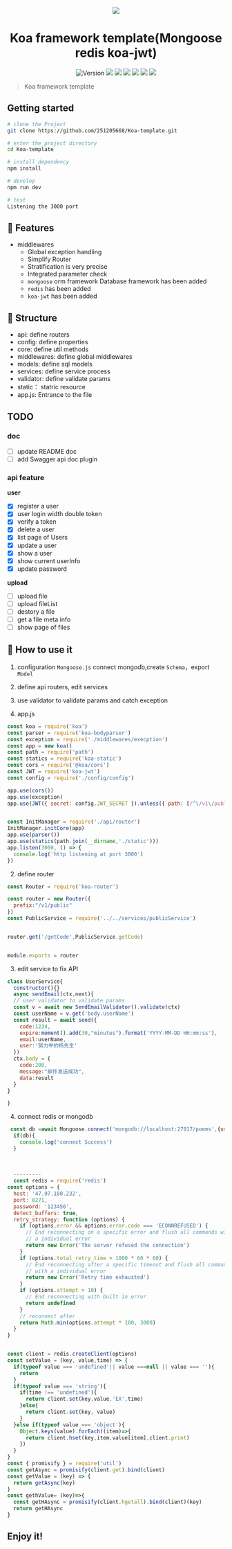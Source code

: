 
<p align="center">
<img src="https://image.yangxiansheng.top/img/undraw_publish_article_icso.png?imagelist" />
</p>
<h1 align="center">Koa framework template(Mongoose redis koa-jwt) </h1>
<p align ="center">
  <img alt="Version" src="https://img.shields.io/badge/version-1.0.0-blue.svg?cacheSeconds=2592000" />
    <img src="https://img.shields.io/badge/koa-2.7.0-blue.svg" />
  <img src="https://img.shields.io/badge/jsonwebtoken-8.4.0-blue.svg" />
    <img src="https://img.shields.io/badge/validator-10.11.0-blue.svg" />
  <img src="https://img.shields.io/badge/node-%3E%3D%206.0.0-blue.svg" />
  <img src="https://img.shields.io/badge/npm-%3E%3D%203.0.0-blue.svg" />
  <img src="https://img.shields.io/badge/axios-0.18.0-blue.svg" />
</p>

> Koa framework template

## Getting started

```sh
# clone the Project
git clone https://github.com/251205668/Koa-template.git

# enter the project directory
cd Koa-template

# install dependency
npm install

# develop
npm run dev

# test
Listening the 3000 port

```
## 🌲 Features

- middlewares
  - Global exception handling
  - Simplify Router
  - Stratification is very precise
  - Integrated parameter check
  - `mongoose` orm framework Database framework has been added
  -  `redis` has been added
  - `koa-jwt` has been added
  
## 📂 Structure

- api: define routers
- config: define properties
- core: define util methods
- middlewares: define global middlewares
- models: define sql models
- services: define service process
- validator: define validate params
- static： statric resource
- app.js: Entrance to the file

## TODO

### doc

- [ ] update README doc
- [ ] add Swagger api doc plugin

### api feature

**user**

- [x] register a user
- [x] user login width double token
- [x] verify a token
- [x] delete a user
- [x] list page of Users
- [x] update a user
- [x] show a user
- [x] show current userInfo
- [x] update password

**upload**

- [ ] upload file
- [ ] upload fileList
- [ ] destory a file
- [ ] get a file meta info
- [ ] show page of files

## 🔏 How to use it

1. configuration `Mongoose.js` connect mongodb,create `Schema`，export `Model`
2. define api routers, edit services
3. use validator to validate params and catch exception

1. app.js
```js
const koa = require('koa')
const parser = require('koa-bodyparser')
const exception = require('./middlewares/execption')
const app = new koa()
const path = require('path')
const statics = require('koa-static')
const cors = require('@koa/cors')
const JWT = require('koa-jwt')
const config = require('./config/config')

app.use(cors())
app.use(exception)
app.use(JWT({ secret: config.JWT_SECRET }).unless({ path: [/^\/v1\/public/] }));


const InitManager = require('./api/router')
InitManager.initCore(app)
app.use(parser())
app.use(statics(path.join(__dirname,'./static')))
app.listen(3000, () => {
  console.log('http listening at port 3000')
})

```

2. define router
```js
const Router = require('koa-router')

const router = new Router({
  prefix:"/v1/public"
})
const PublicService = require('../../services/publicService')


router.get('/getCode',PublicService.getCode)


module.exports = router

```

3. edit service to fix API

```js
class UserService{
  constructor(){}
  async sendEmail(ctx,next){
  // user validator to validate params
  const v = await new SendEmailValidator().validate(ctx)
  const userName = v.get('body.userName')
  const result = await send({
    code:1234,
    expire:moment().add(30,"minutes").format('YYYY-MM-DD HH:mm:ss'),
    email:userName,
    user:'努力中的杨先生'
  })
  ctx.body = {
    code:200,
    message:"邮件发送成功",
    data:result
  }
}

}
```
4. connect redis or mongodb
```js
 const db =await Mongoose.connect('mongodb://localhost:27017/poems',{useNewUrlParser:true,useUnifiedTopology:true})
  if(db){
    console.log('connect Success')
  }
  
  
  
  ---------
  const redis = require('redis')
const options = {
  host: '47.97.180.232',
  port: 8271,
  password: '123456',
  detect_buffers: true,
  retry_strategy: function (options) {
    if (options.error && options.error.code === 'ECONNREFUSED') {
      // End reconnecting on a specific error and flush all commands with
      // a individual error
      return new Error('The server refused the connection')
    }
    if (options.total_retry_time > 1000 * 60 * 60) {
      // End reconnecting after a specific timeout and flush all commands
      // with a individual error
      return new Error('Retry time exhausted')
    }
    if (options.attempt > 10) {
      // End reconnecting with built in error
      return undefined
    }
    // reconnect after
    return Math.min(options.attempt * 100, 3000)
  }
}


const client = redis.createClient(options)
const setValue = (key, value,time) => {
  if(typeof value === 'undefined'|| value ===null || value === ''){
    return
  }
  if(typeof value === 'string'){
    if(time !== 'undefined'){
      return client.set(key,value,'EX',time)
    }else{
      return client.set(key, value)
    }
  }else if(typeof value === 'object'){
    Object.keys(value).forEach((item)=>{
      return client.hset(key,item,value[item],client.print)
    })
  }
}
const { promisify } = require('util')
const getAsync = promisify(client.get).bind(client)
const getValue = (key) => {
  return getAsync(key)
}
const gethValue= (key)=>{
  const getHAsync = promisify(client.hgetall).bind(client)(key)
  return getHAsync
} 
```






## Enjoy it!
